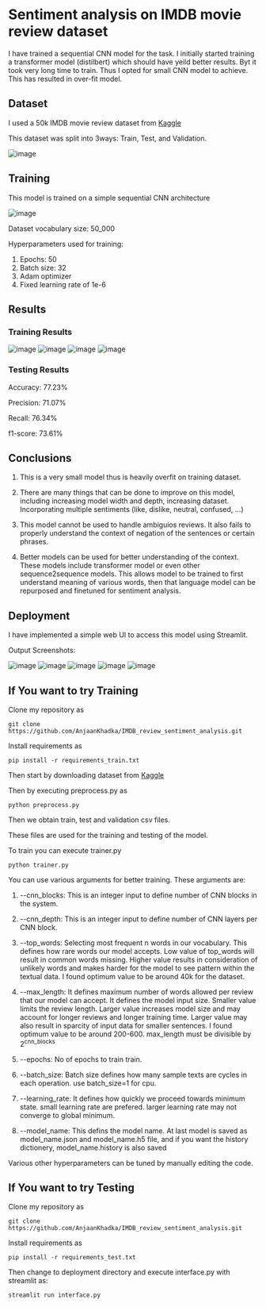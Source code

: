 # Sentiment analysis on IMDB movie review dataset

I have trained a sequential CNN model for the task. I initially started training a transformer model (distilbert) which should have yeild better results. Byt it took very long time to train. Thus I opted for small CNN model to achieve. This has resulted in over-fit model.

## Dataset

I used a 50k IMDB movie review dataset from [Kaggle](https://www.kaggle.com/datasets/lakshmi25npathi/imdb-dataset-of-50k-movie-reviews)

This dataset was split into 3ways: Train, Test, and Validation.

![image](https://github.com/AnjaanKhadka/IMDB_review_sentiment_analysis/assets/43941329/f64e1bd0-4a3a-41fb-9b86-0f073281784a)

## Training

This model is trained on a simple sequential CNN architecture

![image](https://github.com/AnjaanKhadka/IMDB_review_sentiment_analysis/assets/43941329/d373d54f-3874-477d-97e3-c5084724dc69)

Dataset vocabulary size: 50_000

Hyperparameters used for training:

1. Epochs: 50
2. Batch size: 32
3. Adam optimizer
4. Fixed learning rate of 1e-6

## Results

### Training Results

![image](https://github.com/AnjaanKhadka/IMDB_review_sentiment_analysis/assets/43941329/e577cb0f-99e0-4c0b-af26-40ed8e6c4319)
![image](https://github.com/AnjaanKhadka/IMDB_review_sentiment_analysis/assets/43941329/bf39fc0b-d085-4de3-b52a-14787bec4afc)
![image](https://github.com/AnjaanKhadka/IMDB_review_sentiment_analysis/assets/43941329/96454898-67d7-4670-bfa4-93fbdf8a312a)
![image](https://github.com/AnjaanKhadka/IMDB_review_sentiment_analysis/assets/43941329/882a32cd-d1df-4735-a6dc-a3ad7e3d1a2f)

### Testing Results

Accuracy: 77.23%

Precision: 71.07%

Recall: 76.34%

f1-score: 73.61%

## Conclusions

1. This is a very small model thus is heavily overfit on training dataset.

2. There are many things that can be done to improve on this model, including increasing model width and depth, increasing dataset. Incorporating multiple sentiments (like, dislike, neutral, confused, ...)

3. This model cannot be used to handle ambiguios reviews. It also fails to properly understand the context of negation of the sentences or certain phrases.

4. Better models can be used for better understanding of the context. These models include transformer model or even other sequence2sequence models. This allows model to be trained to first understand meaning of various words, then that language model can be repurposed and finetuned for sentiment analysis.

## Deployment

I have implemented a simple web UI to access this model using Streamlit.

Output Screenshots:

![image](https://github.com/AnjaanKhadka/IMDB_review_sentiment_analysis/assets/43941329/ccee1292-a35d-40ee-956d-4212bf467a74)
![image](https://github.com/AnjaanKhadka/IMDB_review_sentiment_analysis/assets/43941329/1cced2db-35ac-4d3f-9880-9136414827cf)
![image](https://github.com/AnjaanKhadka/IMDB_review_sentiment_analysis/assets/43941329/a32862bd-2a71-4eb8-a317-a47248168b7c)
![image](https://github.com/AnjaanKhadka/IMDB_review_sentiment_analysis/assets/43941329/4879857c-bd6c-446b-bc57-725206ca81ab)
![image](https://github.com/AnjaanKhadka/IMDB_review_sentiment_analysis/assets/43941329/33aa563d-f986-4254-a618-dc00891e2ee2)

## If You want to try Training

Clone my repository as

    git clone https://github.com/AnjaanKhadka/IMDB_review_sentiment_analysis.git

Install requirements as

    pip install -r requirements_train.txt

Then start by downloading dataset from [Kaggle](https://www.kaggle.com/datasets/lakshmi25npathi/imdb-dataset-of-50k-movie-reviews)

Then by executing preprocess.py as

    python preprocess.py

Then we obtain train, test and validation csv files.

These files are used for the training and testing of the model.

To train you can execute trainer.py

    python trainer.py

You can use various arguments for better training. These arguments are:

1. --cnn_blocks: This is an integer input to define number of CNN blocks in the system.

2. --cnn_depth: This is an integer input to define number of CNN layers per CNN block.

3. --top_words: Selecting most frequent n words in our vocabulary. This defines how rare words our model accepts. Low value of top_words will result in common words missing. Higher value results in consideration of unlikely words and makes harder for the model to see pattern within the textual data. I found optimum value to be around 40k for the dataset.

4. --max_length: It defines maximum number of words allowed per review that our model can accept. It defines the model input size. Smaller value limits the review length. Larger value increases model size and may account for longer reviews and longer training time. Larger value may also result in sparcity of input data for smaller sentences. I found optimum value to be around 200-600. max_length must be divisible by 2<sup>cnn_blocks</sup>

5. --epochs: No of epochs to train train.

6. --batch_size: Batch size defines how many sample texts are cycles in each operation. use batch_size=1 for cpu.

7. --learning_rate: It defines how quickly we proceed towards minimum state. small learning rate are prefered. larger learning rate may not converge to global minimum.

8. --model_name: This defins the model name. At last model is saved as model_name.json and model_name.h5 file, and if you want the history dictionery, model_name.history is also saved

Various other hyperparameters can be tuned by manually editing the code.

## If You want to try Testing

Clone my repository as

    git clone https://github.com/AnjaanKhadka/IMDB_review_sentiment_analysis.git

Install requirements as

    pip install -r requirements_test.txt

Then change to deployment directory and execute interface.py with streamlit as:

    streamlit run interface.py
